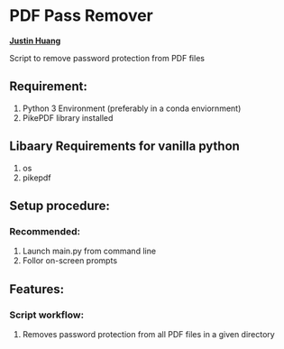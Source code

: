 # PDF Pass Remover
**[Justin Huang](https://github.com/Astray909)**

Script to remove password protection from PDF files

## Requirement:
1. Python 3 Environment (preferably in a conda enviornment)
2. PikePDF library installed

## Libaary Requirements for vanilla python
1. os
2. pikepdf

## Setup procedure:
### Recommended:
1. Launch main.py from command line
2. Follor on-screen prompts

## Features:
### Script workflow:
1. Removes password protection from all PDF files in a given directory
